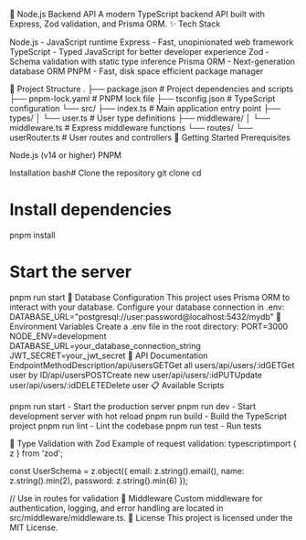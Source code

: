 🚀 Node.js Backend API
A modern TypeScript backend API built with Express, Zod validation, and Prisma ORM.
✨ Tech Stack

Node.js - JavaScript runtime
Express - Fast, unopinionated web framework
TypeScript - Typed JavaScript for better developer experience
Zod - Schema validation with static type inference
Prisma ORM - Next-generation database ORM
PNPM - Fast, disk space efficient package manager

📁 Project Structure
.
├── package.json          # Project dependencies and scripts
├── pnpm-lock.yaml        # PNPM lock file
├── tsconfig.json         # TypeScript configuration
└── src/
    ├── index.ts          # Main application entry point
    ├── types/
    │   └── user.ts       # User type definitions
    ├── middleware/
    │   └── middleware.ts # Express middleware functions
    └── routes/
        └── userRouter.ts # User routes and controllers
🚀 Getting Started
Prerequisites

Node.js (v14 or higher)
PNPM

Installation
bash# Clone the repository
git clone <repository-url>
cd <project-directory>

# Install dependencies
pnpm install

# Start the server
pnpm run start
💾 Database Configuration
This project uses Prisma ORM to interact with your database. Configure your database connection in .env:
DATABASE_URL="postgresql://user:password@localhost:5432/mydb"
🔐 Environment Variables
Create a .env file in the root directory:
PORT=3000
NODE_ENV=development
DATABASE_URL=your_database_connection_string
JWT_SECRET=your_jwt_secret
📝 API Documentation
EndpointMethodDescription/api/usersGETGet all users/api/users/:idGETGet user by ID/api/usersPOSTCreate new user/api/users/:idPUTUpdate user/api/users/:idDELETEDelete user
📋 Available Scripts

pnpm run start - Start the production server
pnpm run dev - Start development server with hot reload
pnpm run build - Build the TypeScript project
pnpm run lint - Lint the codebase
pnpm run test - Run tests

🧩 Type Validation with Zod
Example of request validation:
typescriptimport { z } from 'zod';

const UserSchema = z.object({
  email: z.string().email(),
  name: z.string().min(2),
  password: z.string().min(6)
});

// Use in routes for validation
🔄 Middleware
Custom middleware for authentication, logging, and error handling are located in src/middleware/middleware.ts.
📄 License
This project is licensed under the MIT License.
